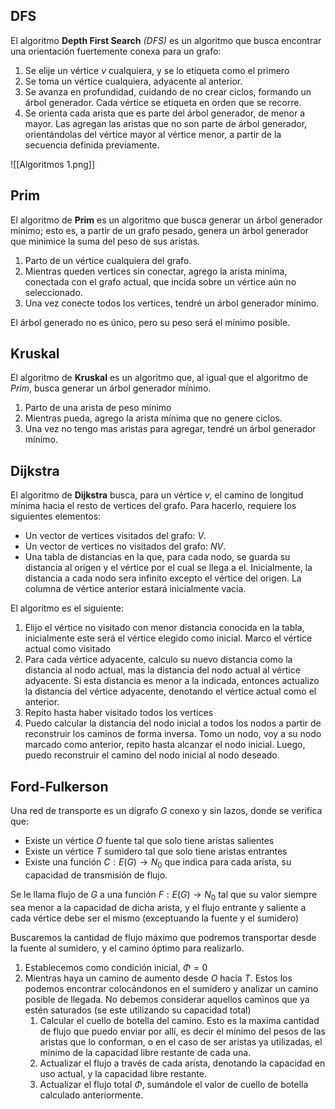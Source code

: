 ## DFS

El algoritmo **Depth First Search** *(DFS)* es un algoritmo que busca encontrar una orientación fuertemente conexa para un grafo:

1. Se elije un vértice $v$ cualquiera, y se lo etiqueta como el primero
2. Se toma un vértice cualquiera, adyacente al anterior.
3. Se avanza en profundidad, cuidando de no crear ciclos, formando un árbol generador. Cada vértice se etiqueta en orden que se recorre.
4. Se orienta cada arista que es parte del árbol generador, de menor a mayor. Las agregan las aristas que no son parte de árbol generador, orientándolas del vértice mayor al vértice menor, a partir de la secuencia definida previamente.

![[Algoritmos 1.png]]

## Prim

El algoritmo de **Prim** es un algoritmo que busca generar un árbol generador mínimo; esto es, a partir de un grafo pesado, genera un árbol generador que minimice la suma del peso de sus aristas.

1. Parto de un vértice cualquiera del grafo.
2. Mientras queden vertices sin conectar, agrego la arista minima, conectada con el grafo actual, que incida sobre un vértice aún no seleccionado.
3. Una vez conecte todos los vertices, tendré un árbol generador mínimo.

El árbol generado no es único, pero su peso será el mínimo posible.

## Kruskal

El algoritmo de **Kruskal** es un algoritmo que, al igual que el algoritmo de *Prim*, busca generar un árbol generador mínimo.

1. Parto de una arista de peso mínimo
2. Mientras pueda, agrego la arista mínima que no genere ciclos.
3. Una vez no tengo mas aristas para agregar, tendré un árbol generador mínimo.

## Dijkstra

El algoritmo de **Dijkstra** busca, para un vértice $v$, el camino de longitud mínima hacia el resto de vertices del grafo. Para hacerlo, requiere los siguientes elementos:

- Un vector de vertices visitados del grafo: $V$.
- Un vector de vertices no visitados del grafo: $NV$.
- Una tabla de distancias en la que, para cada nodo, se guarda su distancia al origen y el vértice por el cual se llega a el. Inicialmente, la distancia a cada nodo sera infinito excepto el vértice del origen. La columna de vértice anterior estará inicialmente vacía.

El algoritmo es el siguiente:

1. Elijo el vértice no visitado con menor distancia conocida en la tabla, inicialmente este será el vértice elegido como inicial. Marco el vértice actual como visitado
2. Para cada vértice adyacente, calculo su nuevo distancia como la distancia al nodo actual, mas la distancia del nodo actual al vértice adyacente. Si esta distancia es menor a la indicada, entonces actualizo la distancia del vértice adyacente, denotando el vértice actual como el anterior.
3. Repito hasta haber visitado todos los vertices
4. Puedo calcular la distancia del nodo inicial a todos los nodos a partir de reconstruir los caminos de forma inversa. Tomo un nodo, voy a su nodo marcado como anterior, repito hasta alcanzar el nodo inicial. Luego, puedo reconstruir el camino del nodo inicial al nodo deseado.

## Ford-Fulkerson

Una red de transporte es un dígrafo $G$ conexo y sin lazos, donde se verifica que:

- Existe un vértice $O$ fuente tal que solo tiene aristas salientes
- Existe un vértice $T$ sumidero tal que solo tiene aristas entrantes
- Existe una función $C: E(G) \to N_0$ que indica para cada arista, su capacidad de transmisión de flujo.

Se le llama flujo de $G$ a una función $F: E(G) \to N_0$ tal que su valor siempre sea menor a la capacidad de dicha arista, y el flujo entrante y saliente a cada vértice debe ser el mismo (exceptuando la fuente y el sumidero)

Buscaremos la cantidad de flujo máximo que podremos transportar desde la fuente al sumidero, y el camino óptimo para realizarlo.

1. Establecemos como condición inicial, $\Phi = 0$
2. Mientras haya un camino de aumento desde $O$ hacia $T$. Estos los podemos encontrar colocándonos en el sumidero y analizar un camino posible de llegada. No debemos considerar aquellos caminos que ya estén saturados (se este utilizando su capacidad total)
	1. Calcular el cuello de botella del camino. Esto es la maxima cantidad de flujo que puedo enviar por allí, es decir el mínimo del pesos de las aristas que lo conforman, o en el caso de ser aristas ya utilizadas, el mínimo de la capacidad libre restante de cada una.
	2. Actualizar el flujo a través de cada arista, denotando la capacidad en uso actual, y la capacidad libre restante.
	3. Actualizar el flujo total $\Phi$, sumándole el valor de cuello de botella calculado anteriormente.
